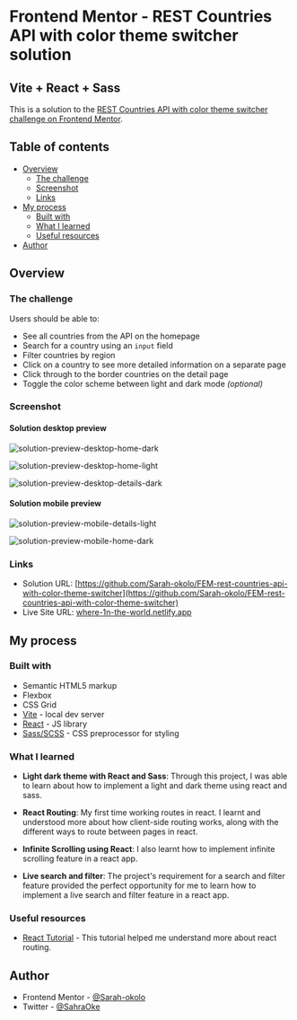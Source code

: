 # Frontend Mentor - REST Countries API with color theme switcher solution

## Vite + React + Sass

This is a solution to the [REST Countries API with color theme switcher challenge on Frontend Mentor](https://www.frontendmentor.io/challenges/rest-countries-api-with-color-theme-switcher-5cacc469fec04111f7b848ca).

## Table of contents

- [Overview](#overview)
  - [The challenge](#the-challenge)
  - [Screenshot](#screenshot)
  - [Links](#links)
- [My process](#my-process)
  - [Built with](#built-with)
  - [What I learned](#what-i-learned)
  - [Useful resources](#useful-resources)
- [Author](#author)


## Overview

### The challenge

Users should be able to:

- See all countries from the API on the homepage
- Search for a country using an `input` field
- Filter countries by region
- Click on a country to see more detailed information on a separate page
- Click through to the border countries on the detail page
- Toggle the color scheme between light and dark mode *(optional)*

### Screenshot

#### Solution desktop preview

![solution-preview-desktop-home-dark](./design/solution-preview-desktop-home-dark.png)

![solution-preview-desktop-home-light](./design/solution-preview-desktop-home-light.png)

![solution-preview-desktop-details-dark](./design/solution-preview-desktop-details-dark.png)


#### Solution mobile preview

![solution-preview-mobile-details-light](./design/solution-preview-mobile-details-light.png)

![solution-preview-mobile-home-dark](./design/solution-preview-mobile-home-dark.png)


### Links

- Solution URL: [https://github.com/Sarah-okolo/FEM-rest-countries-api-with-color-theme-switcher](https://github.com/Sarah-okolo/FEM-rest-countries-api-with-color-theme-switcher)
- Live Site URL: [where-1n-the-world.netlify.app](https://where-1n-the-world.netlify.app/)

## My process

### Built with

- Semantic HTML5 markup
- Flexbox
- CSS Grid
- [Vite](https://vitejs.dev/) - local dev server
- [React](https://reactjs.org/) - JS library
- [Sass/SCSS](https://sass-lang.com/) - CSS preprocessor for styling


### What I learned

- **Light dark theme with React and Sass**: 
  Through this project, I was able to learn about how to implement a light and dark theme using react and sass.

- **React Routing**:
  My first time working routes in react. I learnt and understood more about how client-side routing works, along with the different ways to route between pages in react.

- **Infinite Scrolling using React**:
  I also learnt how to implement infinite scrolling feature in a react app.

- **Live search and filter**:
  The project's requirement for a search and filter feature provided the perfect opportunity for me to learn how to implement a live search and filter feature in a react app.


### Useful resources

- [React Tutorial](https://youtu.be/MHn66JJH5zs?si=GyRXO2KeqMCFosPA) - This tutorial helped me understand more about react routing.

## Author

- Frontend Mentor - [@Sarah-okolo](https://www.frontendmentor.io/profile/Sarah-okolo)
- Twitter - [@SahraOke](https://twitter.com/SahraOke)
